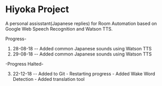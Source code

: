 # Hiyoka Project
A personal assisstant(Japanese replies) for Room Automation based on Google Web Speech Recognition and Watson TTS.

Progress-

1. 28-08-18 -- Added common Japanese sounds using Watson TTS
2. 29-08-18 -- Added common Japanese sounds using Watson TTS

-Progress Halted-

3. 22-12-18 -- Added to Git - Restarting progress - Added Wake Word Detection - Added translation tool

